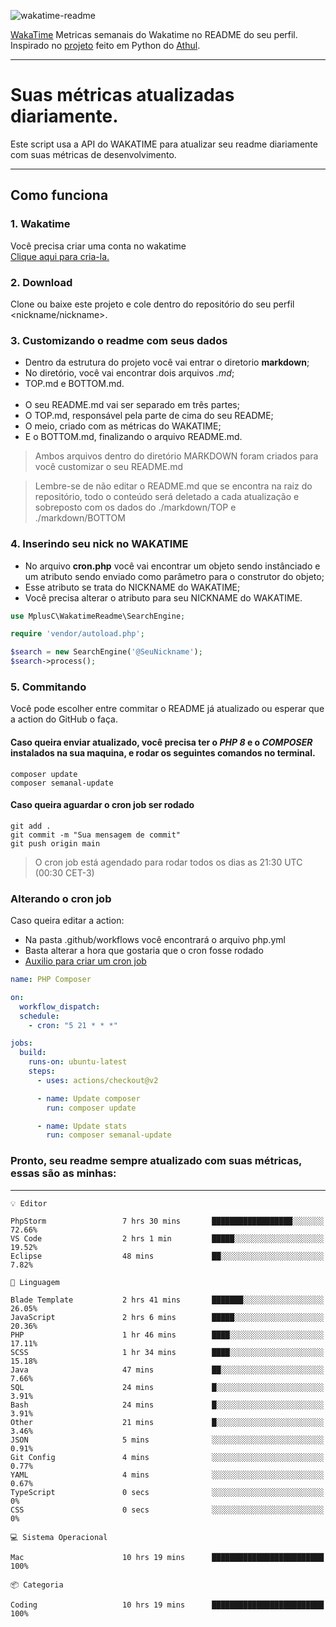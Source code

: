 ![wakatime-readme](https://socialify.git.ci/bymatheus/wakatime-readme/image?description=1&descriptionEditable=M%C3%A9tricas%20semanais%20do%20Wakatime%20no%20seu%20README%20de%20perfil.&font=KoHo&forks=1&language=1&owner=1&pattern=Signal&stargazers=1&theme=Dark)

[WakaTime](https://wakatime.com) Metricas semanais do Wakatime no README do seu perfil. <br>
Inspirado no [projeto](https://github.com/athul/waka-readme) feito em Python do [Athul](https://github.com/athul).
___

# Suas métricas atualizadas diariamente.
Este script usa a API do WAKATIME para atualizar seu readme diariamente com suas métricas de desenvolvimento.

___

## Como funciona

### 1. Wakatime
Você precisa criar uma conta no wakatime <br>
[Clique aqui para cria-la.](https://wakatime.com) 

### 2. Download
Clone ou baixe este projeto e cole dentro do repositório do seu perfil <nickname/nickname>.

### 3. Customizando o readme com seus dados
- Dentro da estrutura do projeto você vai entrar o diretorio **markdown**;  
- No diretório, você vai encontrar dois arquivos *.md*;
- TOP.md e BOTTOM.md.
<br><br>
- O seu README.md vai ser separado em três partes; 
- O TOP.md, responsável pela parte de cima do seu README;
- O meio, criado com as métricas do WAKATIME;
- E o BOTTOM.md, finalizando o arquivo README.md.<br>

> Ambos arquivos dentro do diretório MARKDOWN foram criados para você customizar o seu README.md

> Lembre-se de não editar o README.md que se encontra na raiz do repositório, todo o conteúdo será deletado a cada atualização e sobreposto com os dados do ./markdown/TOP e ./markdown/BOTTOM

### 4. Inserindo seu nick no WAKATIME
- No arquivo **cron.php** você vai encontrar um objeto sendo instânciado e um atributo sendo enviado como parâmetro para o construtor do objeto;
- Esse atributo se trata do NICKNAME do WAKATIME;
- Você precisa alterar o atributo para seu NICKNAME do WAKATIME.

```php
use MplusC\WakatimeReadme\SearchEngine;

require 'vendor/autoload.php';

$search = new SearchEngine('@SeuNickname');
$search->process();
```

### 5. Commitando
Você pode escolher entre commitar o README já atualizado ou esperar que a action do GitHub o faça. <br>

#### Caso queira enviar atualizado, você precisa ter o *PHP 8* e o *COMPOSER* instalados na sua maquina, e rodar os seguintes comandos no terminal.
```composer
composer update
composer semanal-update 
```

#### Caso queira aguardar o cron job ser rodado 
```git 
git add .
git commit -m "Sua mensagem de commit"
git push origin main
```

>O cron job está agendado para rodar todos os dias as 21:30 UTC (00:30 CET-3) 

### Alterando o cron job
Caso queira editar a action:

- Na pasta .github/workflows você encontrará o arquivo php.yml
- Basta alterar a hora que gostaria que o cron fosse rodado
- [Auxilio para criar um cron job](https://crontab.guru)

```yml
name: PHP Composer

on:
  workflow_dispatch:
  schedule:
    - cron: "5 21 * * *"

jobs:
  build:
    runs-on: ubuntu-latest
    steps:
      - uses: actions/checkout@v2

      - name: Update composer
        run: composer update

      - name: Update stats
        run: composer semanal-update
```

### Pronto, seu readme sempre atualizado com suas métricas, essas são as minhas:

___
```text
💡 Editor

PhpStorm                 7 hrs 30 mins       ██████████████████░░░░░░░     72.66%
VS Code                  2 hrs 1 min         █████░░░░░░░░░░░░░░░░░░░░     19.52%
Eclipse                  48 mins             ██░░░░░░░░░░░░░░░░░░░░░░░      7.82%
```
```text
💬 Linguagem

Blade Template           2 hrs 41 mins       ███████░░░░░░░░░░░░░░░░░░     26.05%
JavaScript               2 hrs 6 mins        █████░░░░░░░░░░░░░░░░░░░░     20.36%
PHP                      1 hr 46 mins        ████░░░░░░░░░░░░░░░░░░░░░     17.11%
SCSS                     1 hr 34 mins        ████░░░░░░░░░░░░░░░░░░░░░     15.18%
Java                     47 mins             ██░░░░░░░░░░░░░░░░░░░░░░░      7.66%
SQL                      24 mins             █░░░░░░░░░░░░░░░░░░░░░░░░      3.91%
Bash                     24 mins             █░░░░░░░░░░░░░░░░░░░░░░░░      3.91%
Other                    21 mins             █░░░░░░░░░░░░░░░░░░░░░░░░      3.46%
JSON                     5 mins              ░░░░░░░░░░░░░░░░░░░░░░░░░      0.91%
Git Config               4 mins              ░░░░░░░░░░░░░░░░░░░░░░░░░      0.77%
YAML                     4 mins              ░░░░░░░░░░░░░░░░░░░░░░░░░      0.67%
TypeScript               0 secs              ░░░░░░░░░░░░░░░░░░░░░░░░░         0%
CSS                      0 secs              ░░░░░░░░░░░░░░░░░░░░░░░░░         0%
```
```text
💻 Sistema Operacional

Mac                      10 hrs 19 mins      █████████████████████████       100%
```
```text
📦 Categoria

Coding                   10 hrs 19 mins      █████████████████████████       100%
```
